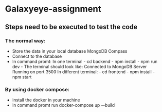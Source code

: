 # Galaxyeye-assignment
## Steps need to be executed to test the code

### The normal way:
- Store the data in your local database MongoDB Compass
- Connect to the database
- In command promt:
    In one terminal
      - cd backend
      - npm install
      - npm run dev
      - The terminal should look like:
        Connected to MongoDB
        Server Running on port 3500
     In different terminal:
      - cd frontend
      - npm install
      - npm start

### By using docker compose:
- Install the docker in your machine
- In command promt run docker-compose up --build
        
